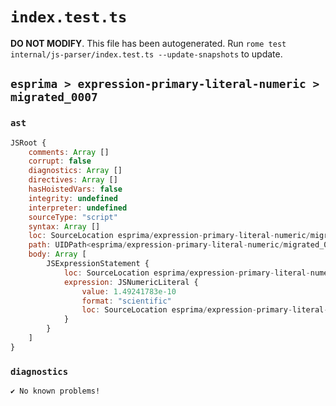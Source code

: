 # `index.test.ts`

**DO NOT MODIFY**. This file has been autogenerated. Run `rome test internal/js-parser/index.test.ts --update-snapshots` to update.

## `esprima > expression-primary-literal-numeric > migrated_0007`

### `ast`

```javascript
JSRoot {
	comments: Array []
	corrupt: false
	diagnostics: Array []
	directives: Array []
	hasHoistedVars: false
	integrity: undefined
	interpreter: undefined
	sourceType: "script"
	syntax: Array []
	loc: SourceLocation esprima/expression-primary-literal-numeric/migrated_0007/input.js 1:0-1:15
	path: UIDPath<esprima/expression-primary-literal-numeric/migrated_0007/input.js>
	body: Array [
		JSExpressionStatement {
			loc: SourceLocation esprima/expression-primary-literal-numeric/migrated_0007/input.js 1:0-1:15
			expression: JSNumericLiteral {
				value: 1.49241783e-10
				format: "scientific"
				loc: SourceLocation esprima/expression-primary-literal-numeric/migrated_0007/input.js 1:0-1:15
			}
		}
	]
}
```

### `diagnostics`

```
✔ No known problems!

```
